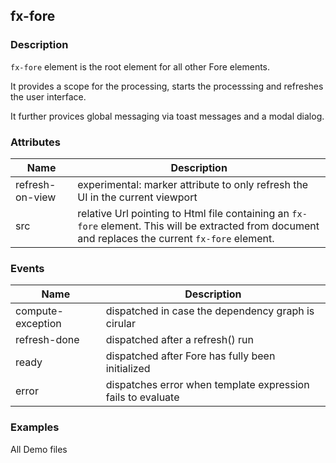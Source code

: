 ## fx-fore

### Description

`fx-fore` element is the root element for all other Fore elements.

It provides a scope for the processing, starts the processsing and 
refreshes the user interface. 

It further provices global messaging via toast messages and a modal dialog. 

### Attributes

| Name | Description |
|------|-------------|
| refresh-on-view | experimental: marker attribute to only refresh the UI in the current viewport |
| src | relative Url pointing to Html file containing an `fx-fore` element. This will be extracted from document and replaces the current `fx-fore` element. |

### Events

| Name | Description |
|------|-------------|
| compute-exception | dispatched in case the dependency graph is cirular |
| refresh-done | dispatched after a refresh() run |
| ready | dispatched after Fore has fully been initialized |
| error | dispatches error when template expression fails to evaluate |


 
### Examples


All Demo files
